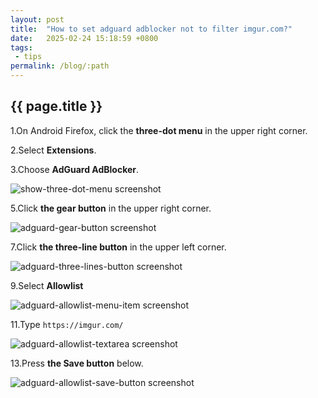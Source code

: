 ```yaml
---
layout: post
title:  "How to set adguard adblocker not to filter imgur.com?"
date:   2025-02-24 15:18:59 +0800
tags: 
 - tips
permalink: /blog/:path
---
```

## {{ page.title }}

1.On Android Firefox, click the **three-dot menu** in the upper right corner.

2.Select **Extensions**.

3.Choose **AdGuard AdBlocker**.
<div class="image-container">
  <img src="/images/blog/show-three-dot-menu.png" alt="show-three-dot-menu screenshot">
</div>

5.Click **the gear button** in the upper right corner.
<div class="image-container">
  <img src="/images/blog/adguard-gear-button.png" alt="adguard-gear-button screenshot">
</div>

7.Click **the three-line button** in the upper left corner.
<div class="image-container">
  <img src="/images/blog/adguard-three-lines-button.png" alt="adguard-three-lines-button screenshot">
</div>

9.Select **Allowlist**
<div class="image-container">
  <img src="/images/blog/adguard-allowlist-menu-item.png" alt="adguard-allowlist-menu-item screenshot">
</div>

11.Type `https://imgur.com/`
<div class="image-container">
  <img src="/images/blog/adguard-allowlist-textarea.png" alt="adguard-allowlist-textarea screenshot">
</div>

13.Press **the Save button** below.
<div class="image-container">
  <img src="/images/blog/adguard-allowlist-save-button.png" alt="adguard-allowlist-save-button screenshot">
</div>


